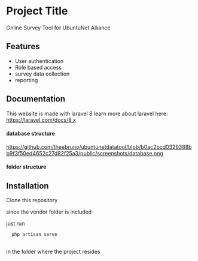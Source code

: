 
# Project Title

Online Survey Tool for UbuntuNet Alliance

## Features

- User authentication
- Role based access
- survey data collection
- reporting


## Documentation

This website is made with laravel 8
learn more about laravel here:
https://laravel.com/docs/8.x

#### database structure
https://github.com/theebruno/ubuntunetdatatool/blob/b0ac2bcd0329388bb9f3f50ed4652c27d82f25a3/public/screenshots/database.png
#### folder structure


## Installation

Clone this repository

since the vendor folder is included

just run 
```bash
  php artisan serve
  
```

in the folder where the project resides